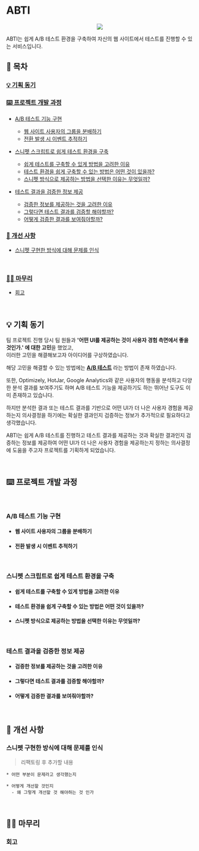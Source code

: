 # ABTI

<p align="center">
  <img src="https://github.com/user-attachments/assets/ebff20b0-53e2-4cc3-bbdc-00e1e99d40d7">
</p>

ABTI는 쉽게 A/B 테스트 환경을 구축하여 자신의 웹 사이트에서 테스트를 진행할 수 있는 서비스입니다.
<br>

## 📌 목차

### [💡 기획 동기](#-기획-동기-1)

### [⌨️ 프로젝트 개발 과정](#️-프로젝트-개발-과정-1)

- [A/B 테스트 기능 구현](#ab-%ED%85%8C%EC%8A%A4%ED%8A%B8-%EA%B8%B0%EB%8A%A5-%EA%B5%AC%ED%98%84)
  - [웹 사이트 사용자의 그룹을 분배하기](#%EC%9B%B9-%EC%82%AC%EC%9D%B4%ED%8A%B8-%EC%82%AC%EC%9A%A9%EC%9E%90%EC%9D%98-%EA%B7%B8%EB%A3%B9%EC%9D%84-%EB%B6%84%EB%B0%B0%ED%95%98%EA%B8%B0)
  - [전환 발생 시 이벤트 추적하기](#%EC%A0%84%ED%99%98-%EB%B0%9C%EC%83%9D-%EC%8B%9C-%EC%9D%B4%EB%B2%A4%ED%8A%B8-%EC%B6%94%EC%A0%81%ED%95%98%EA%B8%B0)

- [스니펫 스크립트로 쉽게 테스트 환경을 구축](#%EC%8A%A4%EB%8B%88%ED%8E%AB-%EC%8A%A4%ED%81%AC%EB%A6%BD%ED%8A%B8%EB%A1%9C-%EC%89%BD%EA%B2%8C-%ED%85%8C%EC%8A%A4%ED%8A%B8-%ED%99%98%EA%B2%BD%EC%9D%84-%EA%B5%AC%EC%B6%95)
  - [쉽게 테스트를 구축할 수 있게 방법을 고려한 이유](#%EC%89%BD%EA%B2%8C-%ED%85%8C%EC%8A%A4%ED%8A%B8%EB%A5%BC-%EA%B5%AC%EC%B6%95%ED%95%A0-%EC%88%98-%EC%9E%88%EA%B2%8C-%EB%B0%A9%EB%B2%95%EC%9D%84-%EA%B3%A0%EB%A0%A4%ED%95%9C-%EC%9D%B4%EC%9C%A0)
  - [테스트 환경을 쉽게 구축할 수 있는 방법은 어떤 것이 있을까?](#%ED%85%8C%EC%8A%A4%ED%8A%B8-%ED%99%98%EA%B2%BD%EC%9D%84-%EC%89%BD%EA%B2%8C-%EA%B5%AC%EC%B6%95%ED%95%A0-%EC%88%98-%EC%9E%88%EB%8A%94-%EB%B0%A9%EB%B2%95%EC%9D%80-%EC%96%B4%EB%96%A4-%EA%B2%83%EC%9D%B4-%EC%9E%88%EC%9D%84%EA%B9%8C)
  - [스니펫 방식으로 제공하는 방법을 선택한 이유는 무엇일까?](#%EC%8A%A4%EB%8B%88%ED%8E%AB-%EB%B0%A9%EC%8B%9D%EC%9C%BC%EB%A1%9C-%EC%A0%9C%EA%B3%B5%ED%95%98%EB%8A%94-%EB%B0%A9%EB%B2%95%EC%9D%84-%EC%84%A0%ED%83%9D%ED%95%9C-%EC%9D%B4%EC%9C%A0%EB%8A%94-%EB%AC%B4%EC%97%87%EC%9D%BC%EA%B9%8C)

- [테스트 결과을 검증한 정보 제공](#%ED%85%8C%EC%8A%A4%ED%8A%B8-%EA%B2%B0%EA%B3%BC%EC%9D%84-%EA%B2%80%EC%A6%9D%ED%95%9C-%EC%A0%95%EB%B3%B4-%EC%A0%9C%EA%B3%B5)
  - [검증한 정보를 제공하는 것을 고려한 이유](#%EA%B2%80%EC%A6%9D%ED%95%9C-%EC%A0%95%EB%B3%B4%EB%A5%BC-%EC%A0%9C%EA%B3%B5%ED%95%98%EB%8A%94-%EA%B2%83%EC%9D%84-%EA%B3%A0%EB%A0%A4%ED%95%9C-%EC%9D%B4%EC%9C%A0)
  - [그렇다면 테스트 결과를 검증할 해야할까?](#%EA%B7%B8%EB%A0%87%EB%8B%A4%EB%A9%B4-%ED%85%8C%EC%8A%A4%ED%8A%B8-%EA%B2%B0%EA%B3%BC%EB%A5%BC-%EA%B2%80%EC%A6%9D%ED%95%A0-%ED%95%B4%EC%95%BC%ED%95%A0%EA%B9%8C)
  - [어떻게 검증한 결과를 보여줘야할까?](#%EC%96%B4%EB%96%BB%EA%B2%8C-%EA%B2%80%EC%A6%9D%ED%95%9C-%EA%B2%B0%EA%B3%BC%EB%A5%BC-%EB%B3%B4%EC%97%AC%EC%A4%98%EC%95%BC%ED%95%A0%EA%B9%8C)


### [🔨 개선 사항](#-개선-사항-1)

- [스니펫 구현한 방식에 대해 문제를 인식](#%EC%8A%A4%EB%8B%88%ED%8E%AB-%EA%B5%AC%ED%98%84%ED%95%9C-%EB%B0%A9%EC%8B%9D%EC%97%90-%EB%8C%80%ED%95%B4-%EB%AC%B8%EC%A0%9C%EB%A5%BC-%EC%9D%B8%EC%8B%9D)

<br>

### [✍🏻 마무리](#-마무리-1)

- [회고](#%ED%9A%8C%EA%B3%A0)

<br>

## 💡 기획 동기

팀 프로젝트 진행 당시 팀 원들과 **'어떤 UI를 제공하는 것이 사용자 경험 측면에서 좋을 것인가.' 에 대한 고민**을 했었고,  
이러한 고민을 해결해보고자 아이디어를 구상하였습니다.

해당 고민을 해결할 수 있는 방법에는 **[A/B 테스트](https://ko.wikipedia.org/wiki/A/B_%ED%85%8C%EC%8A%A4%ED%8A%B8)** 라는 방법이 존재 하였습니다.

또한, Optimizely, HotJar, Google Analytics와 같은 사용자의 행동을 분석하고 다양한 분석 결과를 보여주기도 하며 A/B 테스트 기능을 제공하기도 하는 뛰어난 도구도 이미 존재하고 있습니다.

하지만 분석한 결과 또는 테스트 결과를 기반으로 어떤 UI가 더 나은 사용자 경험을 제공하는지 의사결정을 하기에는 확실한 결과인지 검증하는 정보가 추가적으로 필요하다고 생각했습니다.

ABTI는 쉽게 A/B 테스트를 진행하고 테스트 결과를 제공하는 것과 확실한 결과인지 검증하는 정보를 제공하여 어떤 UI가 더 나은 사용자 경험을 제공하는지 정하는 의사결정에 도움을 주고자 프로젝트를 기획하게 되었습니다.

<br>

## ⌨️ 프로젝트 개발 과정

<br>

### A/B 테스트 기능 구현

- #### 웹 사이트 사용자의 그룹을 분배하기

- #### 전환 발생 시 이벤트 추적하기

<br>

### 스니펫 스크립트로 쉽게 테스트 환경을 구축

- #### 쉽게 테스트를 구축할 수 있게 방법을 고려한 이유

- #### 테스트 환경을 쉽게 구축할 수 있는 방법은 어떤 것이 있을까?

- #### 스니펫 방식으로 제공하는 방법을 선택한 이유는 무엇일까?

<br>

### 테스트 결과을 검증한 정보 제공

- #### 검증한 정보를 제공하는 것을 고려한 이유

- #### 그렇다면 테스트 결과를 검증할 해야할까?

- #### 어떻게 검증한 결과를 보여줘야할까?

<br>

## 🔨 개선 사항

### 스니펫 구현한 방식에 대해 문제를 인식

> 리팩토링 후 추가할 내용

```
* 어떤 부분이 문제라고 생각했는지

* 어떻게 개선할 것인지
  - 왜 그렇게 개선할 것 해야하는 것 인가
```

<br>

## ✍🏻 마무리

### 회고
